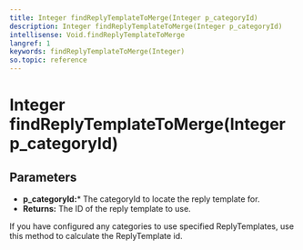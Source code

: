 ```yaml
---
title: Integer findReplyTemplateToMerge(Integer p_categoryId)
description: Integer findReplyTemplateToMerge(Integer p_categoryId)
intellisense: Void.findReplyTemplateToMerge
langref: 1
keywords: findReplyTemplateToMerge(Integer)
so.topic: reference
---
```


# Integer findReplyTemplateToMerge(Integer p_categoryId)

## Parameters

* **p_categoryId:*** The categoryId to locate the reply template for.
* **Returns:** The ID of the reply template to use.

If you have configured any categories to use specified ReplyTemplates, use this method to calculate the ReplyTemplate id.
